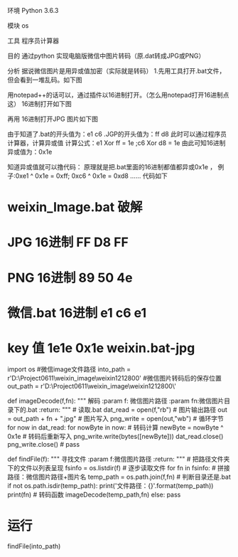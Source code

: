 环境
Python 3.6.3

模块
os

工具
程序员计算器

目的
通过python 实现电脑版微信中图片转码（原.dat转成JPG或PNG）


分析
据说微信图片是用异或值加密（实际就是转码）
1.先用工具打开.bat文件，但会看到一堆乱码。如下图

用notepad++的话可以，通过插件以16进制打开。（怎么用notepad打开16进制点这） 16进制打开如下图

再用 16进制打开JPG 图片如下图

由于知道了.bat的开头值为：e1 c6 .JGP的开头值为：ff d8
此时可以通过程序员计算器，计算异或值
计算公式：e1 Xor ff = 1e ;c6 Xor d8 = 1e
由此可知16进制异或值为：0x1e

知道异或值就可以撸代码：
原理就是把.bat里面的16进制都值都异或0x1e ，
例子:0xe1 ^ 0x1e = 0xff; 0xc6 ^ 0x1e = 0xd8 ……
代码如下

# weixin_Image.bat 破解
# JPG 16进制 FF D8 FF
# PNG 16进制 89 50 4e
# 微信.bat 16进制 e1 c6 e1
# key 值 1e1e 0x1e  weixin.bat-jpg

import os
#微信image文件路径
into_path = r'D:\Project0611\weixin_image\weixin1212800'
#微信图片转码后的保存位置
out_path = r'D:\Project0611\weixin_image\weixin1212800\\'

def imageDecode(f,fn):
    """
    解码
    :param f: 微信图片路径
    :param fn:微信图片目录下的.bat
    :return:
    """
    # 读取.bat
    dat_read = open(f,"rb")
    # 图片输出路径
    out = out_path + fn + ".jpg"
    # 图片写入
    png_write = open(out,"wb")
    # 循环字节
    for now in dat_read:
        for nowByte in now:
            # 转码计算
            newByte = nowByte ^ 0x1e
            # 转码后重新写入
            png_write.write(bytes([newByte]))
    dat_read.close()
    png_write.close()
    # pass

def findFile(f):
    """
    寻找文件
    :param f:微信图片路径
    :return:
    """
    # 把路径文件夹下的文件以列表呈现
    fsinfo = os.listdir(f)
    # 逐步读取文件
    for fn in fsinfo:
        # 拼接路径：微信图片路径+图片名
        temp_path = os.path.join(f,fn)
        # 判断目录还是.bat
        if not os.path.isdir(temp_path):
            print('文件路径：{}'.format(temp_path))
            print(fn)
            # 转码函数
            imageDecode(temp_path,fn)
        else:
            pass

# 运行
findFile(into_path)
